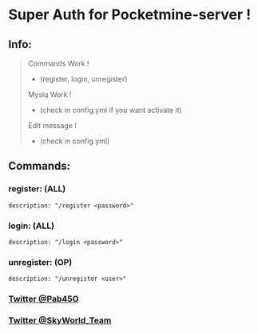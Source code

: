 # Super Auth for Pocketmine-server !

## Info:
> 
> Commands Work ! 
> - (register, login, unregister)
> 
> Myslq Work !
> - (check in config.yml if you want activate it)
>
> Edit message !
>  - (check in config.yml)
> 

## Commands:

  ### register: (ALL)
    description: "/register <password>"

  ### login: (ALL)
    description: "/login <password>"

  ### unregister: (OP)
    description: "/unregister <user>"

### [Twitter @Pab45O](https://twitter.com/Pab45O)

### [Twitter @SkyWorld_Team](https://twitter.com/SkyWorld_Team)
